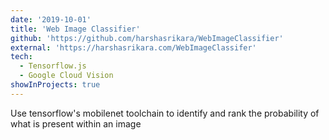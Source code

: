 ```yaml
---
date: '2019-10-01'
title: 'Web Image Classifier'
github: 'https://github.com/harshasrikara/WebImageClassifier'
external: 'https://harshasrikara.com/WebImageClassifer'
tech:
  - Tensorflow.js
  - Google Cloud Vision
showInProjects: true
---
```


Use tensorflow's mobilenet toolchain to identify and rank the probability of what is present within an image
